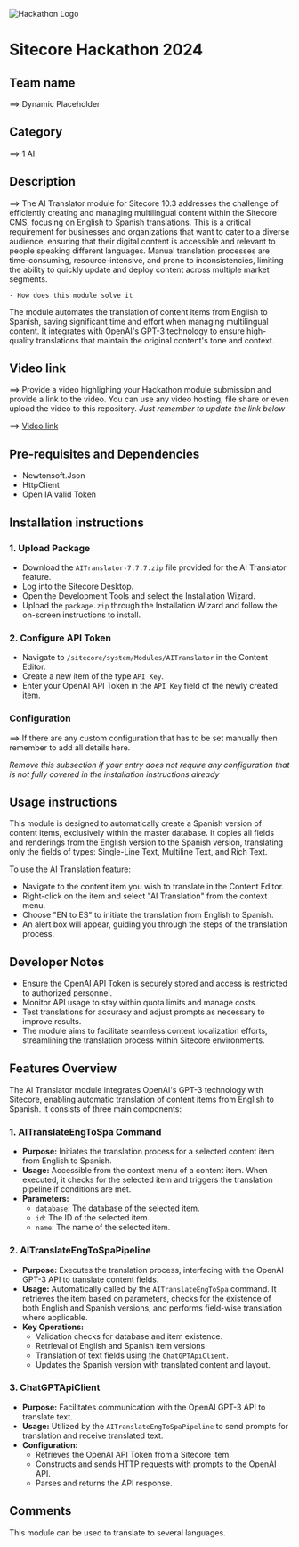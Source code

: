 ![Hackathon Logo](docs/images/hackathon.png?raw=true "Hackathon Logo")
# Sitecore Hackathon 2024

## Team name
⟹ Dynamic Placeholder

## Category
⟹ 1 AI

## Description
⟹ The AI Translator module for Sitecore 10.3 addresses the challenge of efficiently creating and managing multilingual content within the Sitecore CMS, focusing on English to Spanish translations. This is a critical requirement for businesses and organizations that want to cater to a diverse audience, ensuring that their digital content is accessible and relevant to people speaking different languages. Manual translation processes are time-consuming, resource-intensive, and prone to inconsistencies, limiting the ability to quickly update and deploy content across multiple market segments.

    - How does this module solve it
The module automates the translation of content items from English to Spanish, saving significant time and effort when managing multilingual content. It integrates with OpenAI's GPT-3 technology to ensure high-quality translations that maintain the original content's tone and context.



## Video link
⟹ Provide a video highlighing your Hackathon module submission and provide a link to the video. You can use any video hosting, file share or even upload the video to this repository. _Just remember to update the link below_

⟹ [Video link](https://youtu.be/mbWWG6yUkhg)



## Pre-requisites and Dependencies
- Newtonsoft.Json
- HttpClient
- Open IA valid Token


## Installation instructions
### 1. Upload Package

- Download the `AITranslator-7.7.7.zip` file provided for the AI Translator feature.
- Log into the Sitecore Desktop.
- Open the Development Tools and select the Installation Wizard.
- Upload the `package.zip` through the Installation Wizard and follow the on-screen instructions to install.

### 2. Configure API Token

- Navigate to `/sitecore/system/Modules/AITranslator` in the Content Editor.
- Create a new item of the type `API Key`.
- Enter your OpenAI API Token in the `API Key` field of the newly created item.

### Configuration
⟹ If there are any custom configuration that has to be set manually then remember to add all details here.

_Remove this subsection if your entry does not require any configuration that is not fully covered in the installation instructions already_

## Usage instructions
This module is designed to automatically create a Spanish version of content items, exclusively within the master database. It copies all fields and renderings from the English version to the Spanish version, translating only the fields of types: Single-Line Text, Multiline Text, and Rich Text.

To use the AI Translation feature:

- Navigate to the content item you wish to translate in the Content Editor.
- Right-click on the item and select "AI Translation" from the context menu.
- Choose "EN to ES" to initiate the translation from English to Spanish.
- An alert box will appear, guiding you through the steps of the translation process.

## Developer Notes

- Ensure the OpenAI API Token is securely stored and access is restricted to authorized personnel.
- Monitor API usage to stay within quota limits and manage costs.
- Test translations for accuracy and adjust prompts as necessary to improve results.
- The module aims to facilitate seamless content localization efforts, streamlining the translation process within Sitecore environments.

## Features Overview

The AI Translator module integrates OpenAI's GPT-3 technology with Sitecore, enabling automatic translation of content items from English to Spanish. It consists of three main components:

### 1. AITranslateEngToSpa Command

- **Purpose:** Initiates the translation process for a selected content item from English to Spanish.
- **Usage:** Accessible from the context menu of a content item. When executed, it checks for the selected item and triggers the translation pipeline if conditions are met.
- **Parameters:**
  - `database`: The database of the selected item.
  - `id`: The ID of the selected item.
  - `name`: The name of the selected item.

### 2. AITranslateEngToSpaPipeline

- **Purpose:** Executes the translation process, interfacing with the OpenAI GPT-3 API to translate content fields.
- **Usage:** Automatically called by the `AITranslateEngToSpa` command. It retrieves the item based on parameters, checks for the existence of both English and Spanish versions, and performs field-wise translation where applicable.
- **Key Operations:**
  - Validation checks for database and item existence.
  - Retrieval of English and Spanish item versions.
  - Translation of text fields using the `ChatGPTApiClient`.
  - Updates the Spanish version with translated content and layout.

### 3. ChatGPTApiClient

- **Purpose:** Facilitates communication with the OpenAI GPT-3 API to translate text.
- **Usage:** Utilized by the `AITranslateEngToSpaPipeline` to send prompts for translation and receive translated text.
- **Configuration:**
  - Retrieves the OpenAI API Token from a Sitecore item.
  - Constructs and sends HTTP requests with prompts to the OpenAI API.
  - Parses and returns the API response.

## Comments
This module can be used to translate to several languages.
